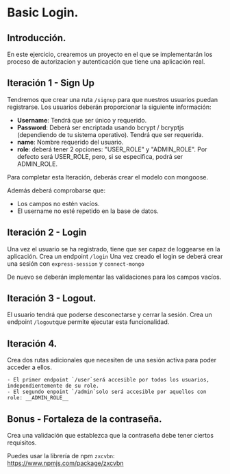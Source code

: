 # Basic Login.


## Introducción. 

En este ejercicio, crearemos un proyecto en el que se implementarán los proceso de autorizacion y autenticación que tiene una aplicación real. 


## Iteración 1 - Sign Up

Tendremos que crear una ruta  `/signup` para que nuestros usuarios puedan registrarse. Los usuarios deberán proporcionar la siguiente información: 

- **Username**: Tendrá que ser único y requerido.  
- **Password**: Deberá ser encriptada usando bcrypt / bcryptjs (dependiendo de tu sistema operativo). Tendrá que ser requerida.
- **name**: Nombre requerido del usuario. 
- **role**: deberá tener 2 opciones: "USER_ROLE" y "ADMIN_ROLE". Por defecto será USER_ROLE, pero, si se especifica, podrá ser ADMIN_ROLE.

Para completar esta Iteración, deberás crear el modelo con mongoose. 

Además deberá comprobarse que:

- Los campos no estén vacíos. 
- El username no esté repetido en la base de datos. 

## Iteración 2 - Login
Una vez el usuario se ha registrado, tiene que ser capaz de loggearse en la aplicación. Crea un endpoint `/login` Una vez creado el login se deberá crear una sesión con `express-session` y `connect-mongo`

De nuevo se deberán implementar las validaciones para los campos vacíos. 

## Iteración 3 - Logout. 

El usuario tendrá que poderse desconectarse y cerrar la sesión. 
Crea un endpoint `/logout`que permite ejecutar esta funcionalidad. 


## Iteración 4. 

Crea dos rutas adicionales que necesiten de una sesión activa para poder acceder a ellos. 

    - El primer endpoint `/user`será accesible por todos los usuarios, independientemente de su role. 
    - El segundo enpoint `/admin`solo será accesible por aquellos con role: __ADMIN_ROLE__



## Bonus - Fortaleza de la contraseña.

Crea una validación que establezca que la contraseña debe tener ciertos requisitos. 

Puedes usar la librería de npm `zxcvbn`: https://www.npmjs.com/package/zxcvbn



